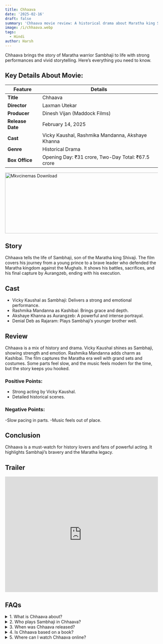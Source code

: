 ```yaml
---
title: Chhaava
date: '2025-02-16'
draft: false
summary: 'Chhaava movie review: A historical drama about Maratha king Sambhaji, starring Vicky Kaushal. Cast, story, box office, and more in simple words.'
image: /i/chhaava.webp
tags:
  - Hindi
author: Harsh
---
```


Chhaava brings the story of Maratha warrior Sambhaji to life with strong performances and vivid storytelling. Here’s everything you need to know.

## Key Details About Movie:

| **Feature**      | **Details**                                        |
| ---------------- | -------------------------------------------------- |
| **Title**        | Chhaava                                            |
| **Director**     | Laxman Utekar                                      |
| **Producer**     | Dinesh Vijan (Maddock Films)                       |
| **Release Date** | February 14, 2025                                  |
| **Cast**         | Vicky Kaushal, Rashmika Mandanna, Akshaye Khanna   |
| **Genre**        | Historical Drama                                   |
| **Box Office**   | Opening Day: ₹31 crore, Two-Day Total: ₹67.5 crore |

<a href="https://www.profitablecpmrate.com/zht8552qct?key=dd3a0d3c76c4f58956dd24d2605f1413">
  <img src="/mkvcinemas-btn.webp" alt="Mkvcinemas Download" width="600" height="200" loading="lazy">
</a>

## Story

Chhaava tells the life of Sambhaji, son of the Maratha king Shivaji. The film covers his journey from a young prince to a brave leader who defended the Maratha kingdom against the Mughals. It shows his battles, sacrifices, and his final capture by Aurangzeb, ending with his execution.

## Cast

- Vicky Kaushal as Sambhaji: Delivers a strong and emotional performance.
- Rashmika Mandanna as Kashibai: Brings grace and depth.
- Akshaye Khanna as Aurangzeb: A powerful and intense portrayal.
- Denial Deb as Rajaram: Plays Sambhaji’s younger brother well.

## Review

Chhaava is a mix of history and drama. Vicky Kaushal shines as Sambhaji, showing strength and emotion. Rashmika Mandanna adds charm as Kashibai. The film captures the Maratha era well with grand sets and costumes. Some parts feel slow, and the music feels modern for the time, but the story keeps you hooked.

### Positive Points:

- Strong acting by Vicky Kaushal.
- Detailed historical scenes.

### Negative Points:

-Slow pacing in parts.
-Music feels out of place.

## Conclusion

Chhaava is a must-watch for history lovers and fans of powerful acting. It highlights Sambhaji’s bravery and the Maratha legacy.

## Trailer

<iframe width="100%" height="380" src="https://www.youtube.com/embed/77vRyWNqZjM" title={title} frameborder="0" allow="accelerometer; autoplay; clipboard-write; encrypted-media; gyroscope; picture-in-picture; web-share" referrerpolicy="strict-origin-when-cross-origin" allowfullscreen loading="lazy"></iframe>

## FAQs

<details>
  <summary>1. What is Chhaava about?</summary>
  <p>Chhaava tells the story of Maratha king Sambhaji.</p>
</details>

<details>
  <summary>2. Who plays Sambhaji in Chhaava?</summary>
  <p>Vicky Kaushal plays Sambhaji.</p>
</details>

<details>
  <summary>3. When was Chhaava released?</summary>
  <p>February 14, 2025.</p>
</details>

<details>
  <summary>4. Is Chhaava based on a book?</summary>
  <p>Yes, it is based on the Marathi novel "Chhava" by Shivaji Sawant.</p>
</details>

<details>
  <summary>5. Where can I watch Chhaava online?</summary>
  <p>It will be available on Netflix after its theater run.</p>
</details>
